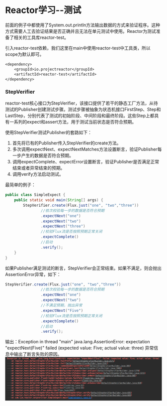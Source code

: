 # Reactor学习--测试

前面的例子中都使用了System.out.println方法输出数据的方式来验证程序。这种方式需要人工去验证结果是否正确并且无法在单元测试中使用。Reactor为测试准备了相关的工具库reactor-test。

引入reactor-test依赖，我们这里在main中使用reactor-test中工具类，所以scope为默认即可。

```
<dependency>
    <groupId>io.projectreactor</groupId>
    <artifactId>reactor-test</artifactId>
</dependency>
```

### StepVerifier

reactor-test核心接口为StepVerifier，该接口提供了若干的静态工厂方法，从待测试的Publisher创建测试步骤。测试步骤被抽象为状态机接口FirstStep、Step和LastStep，分别代表了测试的初始阶段、中间阶段和最终阶段。这些Step上都具有一系列的expect和assert方法，用于测试当前状态是否符合预期。

使用StepVerifier测试Publisher的套路如下：

1. 首先将已有的Publisher传入StepVerifier的create方法。
2. 多次调用expectNext、expectNextMatches方法设置断言，验证Publisher每一步产生的数据是否符合预期。
3. 调用expectComplete、expectError设置断言，验证Publisher是否满足正常结束或者异常结束的预期。
4. 调用verify方法启动测试。

最简单的例子：

```java
public class SimpleExpect {
    public static void main(String[] args) {
        StepVerifier.create(Flux.just("one", "two","three"))
                //依次校验每一步的数据是否符合预期
                .expectNext("one")
                .expectNext("two")
                .expectNext("three")
                //校验Flux流是否按照预期正常关闭
                .expectComplete()
                //启动
                .verify();
    }
}
```

如果Publisher满足测试的断言，StepVerifier会正常结束。如果不满足，则会抛出AssertionError异常，如下：

```java
StepVerifier.create(Flux.just("one", "two","three"))
                //依次校验每一步的数据是否符合预期
                .expectNext("one")
                .expectNext("two")
                //不满足预期，抛出异常
                .expectNext("Five")
                //校验Flux流是否按照预期正常关闭
                .expectComplete()
                //启动
                .verify();
```

输出：Exception in thread "main" java.lang.AssertionError: expectation "expectNext\(Five\)" failed \(expected value: Five; actual value: three\) 异常信息中输出了断言失败的原因。![](/assets/AssertionError.png)

